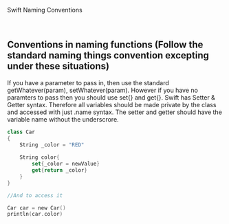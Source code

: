 
Swift Naming Conventions

<br />

## Conventions in naming functions (Follow the standard naming things convention excepting under these situations)

If you have a parameter to pass in, then use the standard getWhatever(param), setWhatever(param). However if you have no paramters to pass then you should use set{} and get{}. Swift has Setter & Getter syntax. Therefore all variables should be made private by the class and accessed with just .name syntax. The setter and getter should have the variable name without the underscrore.

```swift
class Car
{
    String _color = "RED"
    
    String color{
        set{_color = newValue}
        get{return _color}
    }
}

//And to access it

Car car = new Car()
println(car.color)

```

<br />
